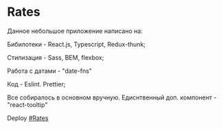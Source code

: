 # Rates

Данное небольшое приложение написано на:

Бибилотеки - React.js, Typescript, Redux-thunk;

Стилизация - Sass, BEM, flexbox;

Работа с датами - "date-fns"

Код - Eslint. Prettier;

Все собиралось в основном вручную. Едиснтвенный доп. компонент - "react-tooltip"

Deploy [#Rates](https://fominnv.github.io/rates/)
